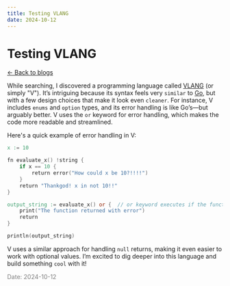 ```yaml
---
title: Testing VLANG
date: 2024-10-12
---
```


# Testing VLANG

[<- Back to blogs](/blog)


While searching, I discovered a programming language called [VLANG](https://vlang.io) (or simply "V"). It’s intriguing because its syntax feels very `similar` to [Go](https://go.dev/), but with a few design choices that make it look even `cleaner`. For instance, V includes `enums` and `option` types, and its error handling is like Go’s—but arguably better. V uses the `or` keyword for error handling, which makes the code more readable and streamlined.


Here's a quick example of error handling in V:
``` v
x := 10

fn evaluate_x() !string {
    if x == 10 {
        return error("How could x be 10?!!!!")
    }
    return "Thankgod! x in not 10!!"
}

output_string := evaluate_x() or {  // or keyword executes if the function returns with error
    print("The function returned with error")
    return
}

println(output_string)

```
V uses a similar approach for handling `null` returns, making it even easier to work with optional values. I’m excited to dig deeper into this language and build something `cool` with it!

<span style="color: gray; font-size: 14px;">Date: 2024-10-12</span>
